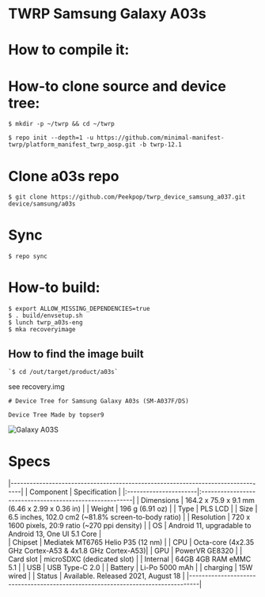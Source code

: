 # TWRP Samsung Galaxy A03s

# How to compile it:

# How-to clone source and device tree:
```
$ mkdir -p ~/twrp && cd ~/twrp

$ repo init --depth=1 -u https://github.com/minimal-manifest-twrp/platform_manifest_twrp_aosp.git -b twrp-12.1
```
# Clone a03s repo
```
$ git clone https://github.com/Peekpop/twrp_device_samsung_a037.git device/samsung/a03s
```
# Sync
```
$ repo sync
```
# How-to build:
```
$ export ALLOW_MISSING_DEPENDENCIES=true
$ . build/envsetup.sh
$ lunch twrp_a03s-eng
$ mka recoveryimage
```
## How to find the image built
```
`$ cd /out/target/product/a03s`
```
see recovery.img
```
# Device Tree for Samsung Galaxy A03s (SM-A037F/DS)

Device Tree Made by topser9
```
![Galaxy A03S](https://files.gsmchoice.com/phones/samsung-galaxy-a03s/samsung-galaxy-a03s-01.jpg "Galaxy A03S")
# Specs
|---------------------------------------------------------------------------------|
|      Component        |          Specification                                  |
|:----------------------|:--------------------------------------------------------|
| Dimensions            | 164.2 x 75.9 x 9.1 mm (6.46 x 2.99 x 0.36 in)           |
| Weight                | 196 g (6.91 oz)                                         |
| Type                  | PLS LCD                                                 |
| Size                  | 6.5 inches, 102.0 cm2 (~81.8% screen-to-body ratio)     |
| Resolution            | 720 x 1600 pixels, 20:9 ratio (~270 ppi density)        |
| OS                    | Android 11, upgradable to Android 13, One UI 5.1 Core   |                           
| Chipset               | Mediatek MT6765 Helio P35 (12 nm)                       |
| CPU                   | Octa-core (4x2.35 GHz Cortex-A53 & 4x1.8 GHz Cortex-A53)|
| GPU                   | PowerVR GE8320                                          |
| Card slot             | microSDXC (dedicated slot)                              |
| Internal              | 64GB 4GB RAM eMMC 5.1                                   |
| USB                   | USB Type-C 2.0                                          |
| Battery               | Li-Po 5000 mAh                                          |
| charging              | 15W wired                                               |
| Status                | Available. Released 2021, August 18                     |
|---------------------------------------------------------------------------------|
